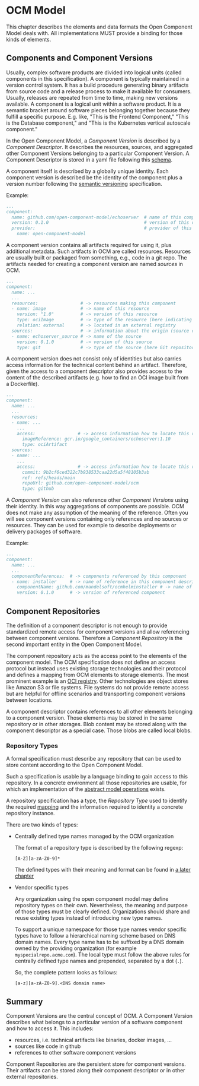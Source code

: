 # OCM Model

This chapter describes the elements and data formats the Open Component Model deals with. All implementations MUST provide a binding for those kinds of elements.

## Components and Component Versions

Usually, complex software products are divided into logical units (called components in this specification). A component is typically maintained in a version control system. It has a build procedure generating binary artifacts from source code and a release process to make it available for consumers. Usually, releases are repeated from time to time, making new versions available. A component is a logical unit within a software product. It is a semantic bracket around software pieces belonging together because they fulfill a specific purpose. E.g. like, "This is the Frontend Component," "This is the Database component," and "This is the Kubernetes vertical autoscale component."

In the Open Component Model, a *Component Version* is described by a *Component Descriptor*. It describes the resources, sources, and aggregated other Component Versions belonging to a particular Component Version. A Component Descriptor is stored in a yaml file following this [schema](https://github.com/open-component-model/ocm/blob/main/resources/component-descriptor-ocm-v3-schema.yaml).

A component itself is described by a globally unique identity. Each component version is described be the identity of the component plus a version number following the [semantic versioning](https://semver.org) specification.

Example:

```yaml
...
component:
  name: github.com/open-component-model/echoserver  # name of this component
  version: 0.1.0                                    # version of this component
  provider:                                         # provider of this component
    name: open-component-model
```

A component version contains all artifacts required for using it, plus additional metadata. Such artifacts in OCM are called resources. Resources are usually built or packaged from something, e.g., code in a git repo. The artifacts needed for creating a component version are named *sources* in OCM.

```yaml
...
component:
  name: ...
  ...
  resources:                # -> resources making this component
  - name: image             # -> name of this resource
    version: "1.0"          # -> version of this resource
    type: ociImage          # -> type of the resource (here indicating a container image)
    relation: external      # -> located in an external registry
  sources:                  # -> information about the origin (source code) of this component
  - name: echoserver_source # -> name of the source
    version: 0.1.0          # -> version of this source
    type: git               # -> type of the source (here Git repository)
```

A component version does not consist only of identities but also carries access information for the technical content behind an artifact. Therefore, given the access to a component descriptor also provides access to the content of the described artifacts (e.g. how to find an OCI image built from a Dockerfile).

```yaml
...
component:
  name: ...
  ...
  resources:
  - name: ...
    ...
    access:                # -> access information how to locate this resource
      imageReference: gcr.io/google_containers/echoserver:1.10
      type: ociArtifact
  sources:
  - name: ...
    ...
    access:                # -> access information how to locate this resource
      commit: 9b2cf6ced322c7b938533caa22d5a5f48105b3ab
      ref: refs/heads/main
      repoUrl: github.com/open-component-model/ocm
      type: github
```

A *Component Version* can also reference other *Component Versions* using their identity. In this way aggregations of components are possible. OCM does not make any assumption of the meaning of the reference. Often you will see component versions containing only references and no sources or resources. They can be used for example to describe deployments or delivery packages of software.

Example:

```yaml
...
component:
  name: ...
  ...
  componentReferences:  # -> components referenced by this component
  - name: installer     # -> name of reference in this component descriptor
    componentName: github.com/mandelsoft/ocmhelminstaller # -> name of referenced component
    version: 0.1.0      # -> version of referenced component
```

## Component Repositories

The definition of a component descriptor is not enough to provide standardized remote access for component versions and allow referencing between component versions. Therefore a *Component Repository* is the second important entity in the Open Component Model.

The component repository acts as the access point to the elements of the component model. The OCM specification does not define an access protocol but instead uses existing storage technologies and their protocol and defines a mapping from OCM elements to storage elements. The most prominent example is an [OCI registry](https://github.com/opencontainers/distribution-spec/blob/main/spec.md). Other technologies are object stores like Amazon S3 or file systems. File systems do not provide remote access but are helpful for offline scenarios and transporting component versions between locations.

A component descriptor contains references to all other elements belonging to a component version. Those elements may be stored in the same repository or in other storages. Blob content may be stored along with the component descriptor as a special case. Those blobs are called local blobs.

### Repository Types

A formal specification must describe any repository that can be used to store content according to the Open Component Model.

Such a specification is usable by a language binding to gain access to this repository.
In a concrete environment all those repositories are usable, for which an
implementation of the [abstract model operations](../03-operations/README.md) exists.

A repository specification has a type, the *Repository Type* used to identify the required [mapping](../04-persistence/01-mappings.md) and the information required to identity a concrete repository instance.

There are two kinds of types:

- Centrally defined type names managed by the OCM organization

  The format of a repository type is described by the following regexp:

  ```regex
  [A-Z][a-zA-Z0-9]*
  ```

  The defined types with their meaning and format can be found in [a later chapter](../04-persistence/README.md)

- Vendor specific types

  Any organization using the open component model may define repository types on their own. Nevertheless, the meaning and purpose of those types must be clearly defined. Organizations should share and reuse existing types instead of introducing new type names.

  To support a unique namespace for those type names vendor specific types have to follow a hierarchical naming scheme based on DNS domain names. Every type name has to be suffixed by a DNS domain owned by the providing organization (for example `myspecialrepo.acme.com`). The local type must follow the above rules for centrally defined type names and prepended, separated by a dot (`.`).

  So, the complete pattern looks as follows:

  ```
  [a-z][a-zA-Z0-9].<DNS domain name>
  ```

## Summary

Component Versions are the central concept of OCM. A Component Version describes what belongs to a particular version of a software component and how to access it. This includes:

* resources, i.e. technical artifacts like binaries, docker images, ...
* sources like code in github
* references to other software component versions

Component Repositories are the persistent store for component versions. Their artifacts can be stored along their component descriptor or in other external repositories.
